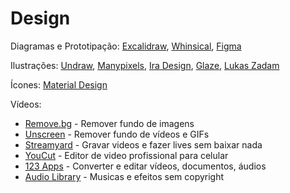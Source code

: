 # Design

Diagramas e Prototipação: 
  [Excalidraw](https://excalidraw.com),
  [Whinsical](https://whimsical.com),
  [Figma](https://www.figma.com)

Ilustrações:
  [Undraw](https://undraw.co/illustrations),
  [Manypixels](https://www.manypixels.co/gallery),
  [Ira Design](https://iradesign.io/gallery/illustrations),
  [Glaze](https://www.glazestock.com),
  [Lukas Zadam](https://lukaszadam.com/illustrations)

Ícones: [Material Design](https://material.io/resources/icons/?style=baseline)

Vídeos:

  - [Remove.bg](https://www.remove.bg) - Remover fundo de imagens
  - [Unscreen](https://www.unscreen.com) - Remover fundo de vídeos e GIFs
  - [Streamyard](https://streamyard.com) - Gravar videos e fazer lives sem baixar nada
  - [YouCut](https://play.google.com/store/apps/details?id=com.camerasideas.trimmer) - Editor de video profissional para celular
  - [123 Apps](https://123apps.com/pt/) - Converter e editar vídeos, documentos, áudios 
  - [Audio Library](https://www.youtube.com/channel/UCZVzgqp-fRUgyvRAmlm9IxA) - Musicas e efeitos sem copyright
